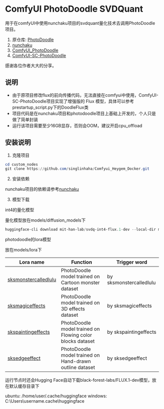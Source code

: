 # ComfyUI PhotoDoodle SVDQuant

用于在comfyUI中使用nunchaku项目的svdquant量化技术去调用PhotoDoodle项目。


1. 原仓库: [PhotoDoodle](https://github.com/showlab/photodoodle) 
2. [nunchaku](https://github.com/mit-han-lab/nunchaku/tree/main)
3. [ComfyUI_PhotoDoodle](https://github.com/smthemex/ComfyUI_PhotoDoodle)
4. [ComfyUI-SC-PhotoDoodle](https://github.com/latentcat/ComfyUI-SC-PhotoDoodle/tree/main)

感谢各位作者大大的分享。


## 说明
- 由于原项目修改flux的前向传播代码，无法直接在comfyui中使用，ComfyUI-SC-PhotoDoodle项目实现了增强版的 Flux 模型，具体可以参考prestartup_script.py下的DoodleFlux类
- 项目代码是在nunchaku项目和photodoodle项目上基础上开发的，个人只是做了简单封装
- 运行该项目需要至少16GB显存，否则会OOM，建议开启cpu_offload

## 安装说明

1. 克隆项目
```powershell
cd custom_nodes
git clone https://github.com/singlinhaha/Comfyui_Heygem_Docker.git
```

2. 安装依赖

nunchaku项目的依赖请参考[nunchaku](https://github.com/mit-han-lab/nunchaku/tree/main)

3. 模型下载

int4的量化模型

量化模型放在models/diffusion_models下
```powershell
huggingface-cli download mit-han-lab/svdq-int4-flux.1-dev --local-dir models/diffusion_models/svdq-int4-flux.1-dev
```

photodoodle的lora模型

放在models/lora下

| Lora name | Function | Trigger word |
|-----------|----------|--------------|
| [sksmonstercalledlulu](https://huggingface.co/nicolaus-huang/PhotoDoodle/blob/main/sksmonstercalledlulu.safetensors) | PhotoDoodle model trained on Cartoon monster dataset | by sksmonstercalledlulu |
| [sksmagiceffects](https://huggingface.co/nicolaus-huang/PhotoDoodle/blob/main/sksmagiceffects.safetensors) | PhotoDoodle model trained on 3D effects dataset | by sksmagiceffects |
| [skspaintingeffects](https://huggingface.co/nicolaus-huang/PhotoDoodle/blob/main/skspaintingeffects.safetensors) | PhotoDoodle model trained on Flowing color blocks dataset | by skspaintingeffects |
| [sksedgeeffect](https://huggingface.co/nicolaus-huang/PhotoDoodle/blob/main/sksedgeeffect.safetensors) | PhotoDoodle model trained on Hand-drawn outline dataset | by sksedgeeffect |

运行节点时还会Hugging Face自动下载black-forest-labs/FLUX.1-dev模型，放在默认缓存目录下

ubuntu: /home/user/.cache/huggingface
windows: C:\Users\username\.cache\huggingface